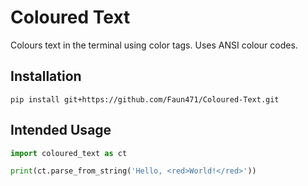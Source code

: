 # Coloured Text

Colours text in the terminal using color tags. Uses ANSI colour codes.

## Installation

`pip install git+https://github.com/Faun471/Coloured-Text.git`

## Intended Usage

```py
import coloured_text as ct

print(ct.parse_from_string('Hello, <red>World!</red>'))
```
